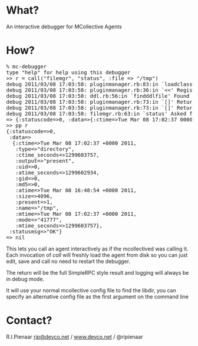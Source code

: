What?
=====

An interactive debugger for MCollective Agents

How?
====

<pre>
% mc-debugger
type "help" for help using this debugger
>> r = call("filemgr", "status", :file => "/tmp")
debug 2011/03/08 17:03:58: pluginmanager.rb:83:in `loadclass' Loading MCollective::Agent::Filemgr from mcollective/agent/filemgr.rb
debug 2011/03/08 17:03:58: pluginmanager.rb:36:in `<<' Registering plugin filemgr_agent with class MCollective::Agent::Filemgr
debug 2011/03/08 17:03:58: ddl.rb:56:in `findddlfile' Found filemgr ddl at /usr/libexec/mcollective/mcollective/agent/filemgr.ddl
debug 2011/03/08 17:03:58: pluginmanager.rb:73:in `[]' Returning plugin filemgr_agent with class MCollective::Agent::Filemgr
debug 2011/03/08 17:03:58: pluginmanager.rb:73:in `[]' Returning plugin connector_plugin with class NoopConnector
debug 2011/03/08 17:03:58: filemgr.rb:63:in `status' Asked for status of '/tmp' - it is present
=> {:statuscode=>0, :data=>{:ctime=>Tue Mar 08 17:02:37 0000 2011, :type=>"directory", :ctime_seconds=>1299603757, :output=>"present", :uid=>0, :atime_seconds=>1299602934, :gid=>0, :md5=>0, :atime=>Tue Mar 08 16:48:54 0000 2011, :size=>4096, :present=>1, :name=>"/tmp", :mtime=>Tue Mar 08 17:02:37 0000 2011, :mode=>"41777", :mtime_seconds=>1299603757}, :statusmsg=>"OK"}
>> pp r
{:statuscode=>0,
 :data=>
  {:ctime=>Tue Mar 08 17:02:37 +0000 2011,
   :type=>"directory",
   :ctime_seconds=>1299603757,
   :output=>"present",
   :uid=>0,
   :atime_seconds=>1299602934,
   :gid=>0,
   :md5=>0,
   :atime=>Tue Mar 08 16:48:54 +0000 2011,
   :size=>4096,
   :present=>1,
   :name=>"/tmp",
   :mtime=>Tue Mar 08 17:02:37 +0000 2011,
   :mode=>"41777",
   :mtime_seconds=>1299603757},
 :statusmsg=>"OK"}
=> nil
</pre>

This lets you call an agent interactively as if the mcollectived was calling it.  Each invocation of _call_ will freshly load the agent from disk so you can just edit, save and call no need to restart the debugger.

The return will be the full SimpleRPC style result and logging will always be in debug mode.

It will use your normal mcollective config file to find the libdir, you can specify an alternative config file as the first argument on the command line

Contact?
========

R.I.Pienaar <rip@devco.net> / www.devco.net / @ripienaar
